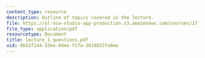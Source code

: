 ```yaml
---
content_type: resource
description: Outline of topics covered in the lecture.
file: https://ol-ocw-studio-app-production.s3.amazonaws.com/courses/17-196-globalization-fall-2005/9b52f14433ee0deef17a2819b53fa9ee_lecture_1_questions.pdf
file_type: application/pdf
resourcetype: Document
title: lecture_1_questions.pdf
uid: 9b52f144-33ee-0dee-f17a-2819b53fa9ee
---
```

